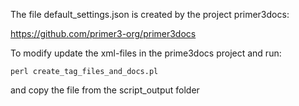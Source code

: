 The file default_settings.json is created by the project primer3docs:

https://github.com/primer3-org/primer3docs


To modify update the xml-files in the prime3docs project and run:

`perl create_tag_files_and_docs.pl`

and copy the file from the script_output folder
